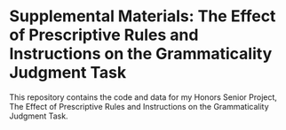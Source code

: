 # Supplemental Materials: The Effect of Prescriptive Rules and Instructions on the Grammaticality Judgment Task
This repository contains the code and data for my Honors Senior Project, The Effect of Prescriptive Rules and Instructions on the Grammaticality Judgment Task.
